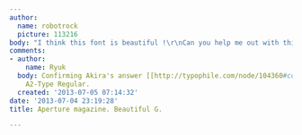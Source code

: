 ```yaml
---
author:
  name: robotrock
  picture: 113216
body: "I think this font is beautiful !\r\nCan you help me out with this one?\r\n\r\n"
comments:
- author:
    name: Ryuk
  body: Confirming Akira's answer [[http://typophile.com/node/104360#comment-559314|here]].
    A2-Type Regular.
  created: '2013-07-05 07:14:32'
date: '2013-07-04 23:19:28'
title: Aperture magazine. Beautiful G.

---
```


